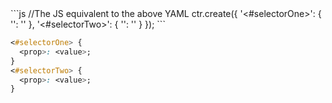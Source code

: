 <div data-size="200" class="syntax"></div>
```js
//The JS equivalent to the above YAML
ctr.create({
  '<#selectorOne>': {
    '<prop>': '<value>'
  },
  '<#selectorTwo>': {
    '<prop>': '<value>'
  }
});
```

```css
<#selectorOne> {
  <prop>: <value>;
}
<#selectorTwo> {
  <prop>: <value>;
}
```
<div class="cf"></div>
